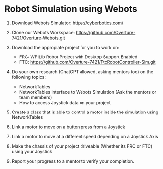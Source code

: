 # Robot Simulation using Webots
1. Download Webots Simulator: https://cyberbotics.com/
2. Clone our Webots Workspace: https://github.com/Overture-7421/Overture-Webots.git
3. Download the appropiate project for you to work on:
    - FRC: WPILib Robot Project with Desktop Support Enabled
    - FTC: https://github.com/Overture-7421/FtcRobotController-Sim.git

5. Do your own research (ChatGPT allowed, asking mentors too) on the following topics:
    - NetworkTables
    - NetworkTables interface to Webots Simulation (Ask the mentors or team members)
    - How to access Joystick data on your project

6. Create a class that is able to control a motor inside the simulation using NetworkTables
7. Link a motor to move on a button press from a Joystick
8. Link a motor to move at a different speed depending on a Joystick Axis
9. Make the chassis of your project driveable (Whether its FRC or FTC) using your Joystick
10. Report your progress to a mentor to verify your completion.
